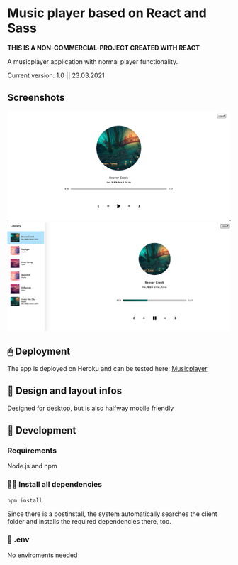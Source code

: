 # Music player based on React and Sass

**THIS IS A NON-COMMERCIAL-PROJECT CREATED WITH REACT**

A musicplayer application with normal player functionality.

Current version: 1.0 || 23.03.2021

## Screenshots

![App Screen](./screenshots/screenshot1.png)
![App Screen with open Library](./screenshots/screenshot2.png)

## 🖱 Deployment

The app is deployed on Heroku and can be tested here:
[Musicplayer](https://slawoe-musicapp.herokuapp.com/)

## 📲 Design and layout infos

Designed for desktop, but is also halfway mobile friendly

## 🔧 Development

### Requirements

Node.js and npm

### 👨‍💻 Install all dependencies

`npm install`

Since there is a postinstall, the system automatically searches the client folder and installs the required dependencies there, too.

### 📜 .env

No enviroments needed
